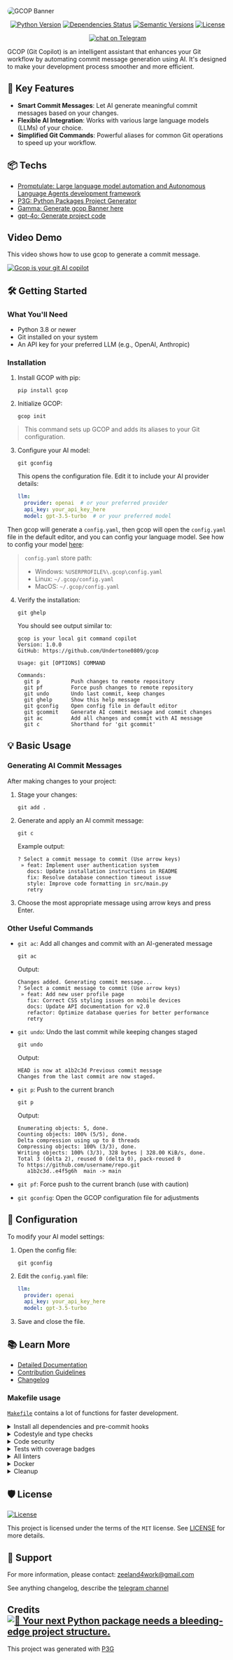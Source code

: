 <img src="assets/images/banner.png" alt="GCOP Banner" style="border-radius: 15px;">

<div align="center">

[![Python Version](https://img.shields.io/pypi/pyversions/gcop.svg)](https://pypi.org/project/gcop/)
[![Dependencies Status](https://img.shields.io/badge/dependencies-up%20to%20date-brightgreen.svg)](https://github.com/Undertone0809/gcop/pulls?utf8=%E2%9C%93&q=is%3Apr%20author%3Aapp%2Fdependabot)
[![Semantic Versions](https://img.shields.io/badge/%20%20%F0%9F%93%A6%F0%9F%9A%80-semantic--versions-e10079.svg)](https://github.com/Undertone0809/gcop/releases)
[![License](https://img.shields.io/github/license/Undertone0809/gcop)](https://github.com/Undertone0809/gcop/blob/main/LICENSE)

<a href="https://t.me/zeeland0809" target="_blank">
    <img src="https://img.shields.io/badge/Telegram-join%20chat-2CA5E0?logo=telegram&logoColor=white" alt="chat on Telegram">
</a>

</div>

GCOP (Git Copilot) is an intelligent assistant that enhances your Git workflow by automating commit message generation using AI. It's designed to make your development process smoother and more efficient.

## 🚀 Key Features

- **Smart Commit Messages**: Let AI generate meaningful commit messages based on your changes.
- **Flexible AI Integration**: Works with various large language models (LLMs) of your choice.
- **Simplified Git Commands**: Powerful aliases for common Git operations to speed up your workflow.

## 📦 Techs

- [Promptulate: Large language model automation and Autonomous Language Agents development framework](https://github.com/Undertone0809/promptulate)
- [P3G: Python Packages Project Generator](https://github.com/Undertone0809/P3G)
- [Gamma: Generate gcop Banner here](https://gamma.app/)
- [gpt-4o: Generate project code](https://openai.com/)

## Video Demo

This video shows how to use gcop to generate a commit message.

[![Gcop is your git AI copilot](https://zeeland-bucket.oss-cn-beijing.aliyuncs.com/images/20240624003422.png)](https://www.youtube.com/watch?v=j7qKI_TdhXs "Gcop is your git AI copilot")

## 🛠️ Getting Started

### What You'll Need

- Python 3.8 or newer
- Git installed on your system
- An API key for your preferred LLM (e.g., OpenAI, Anthropic)

### Installation

1. Install GCOP with pip:

   ```
   pip install gcop
   ```

2. Initialize GCOP:

   ```
   gcop init
   ```

> This command sets up GCOP and adds its aliases to your Git configuration.

3. Configure your AI model:

   ```
   git gconfig
   ```

   This opens the configuration file. Edit it to include your AI provider details:

   ```yaml
   llm:
     provider: openai  # or your preferred provider
     api_key: your_api_key_here
     model: gpt-3.5-turbo  # or your preferred model
   ```

Then gcop will generate a `config.yaml`, then gcop will open the `config.yaml`
file in the default editor, and you can config your language model. See how to
config your model [here](./docs/guide/how-to-config-model.md):

> `config.yaml` store path:
>
> - Windows: `%USERPROFILE%\.gcop\config.yaml`
> - Linux: `~/.gcop/config.yaml`
> - MacOS: `~/.gcop/config.yaml`

4. Verify the installation:

   ```
   git ghelp
   ```

   You should see output similar to:

   ```
   gcop is your local git command copilot
   Version: 1.0.0
   GitHub: https://github.com/Undertone0809/gcop

   Usage: git [OPTIONS] COMMAND

   Commands:
     git p          Push changes to remote repository
     git pf         Force push changes to remote repository
     git undo       Undo last commit, keep changes
     git ghelp      Show this help message
     git gconfig    Open config file in default editor
     git gcommit    Generate AI commit message and commit changes
     git ac         Add all changes and commit with AI message
     git c          Shorthand for 'git gcommit'
   ```

## 💡 Basic Usage

### Generating AI Commit Messages

After making changes to your project:

1. Stage your changes:

   ```
   git add .
   ```

2. Generate and apply an AI commit message:

   ```
   git c
   ```

   Example output:

   ```
   ? Select a commit message to commit (Use arrow keys)
    » feat: Implement user authentication system
      docs: Update installation instructions in README
      fix: Resolve database connection timeout issue
      style: Improve code formatting in src/main.py
      retry
   ```

3. Choose the most appropriate message using arrow keys and press Enter.

### Other Useful Commands

- `git ac`: Add all changes and commit with an AI-generated message

   ```
   git ac
   ```

   Output:

   ```
   Changes added. Generating commit message...
   ? Select a commit message to commit (Use arrow keys)
    » feat: Add new user profile page
      fix: Correct CSS styling issues on mobile devices
      docs: Update API documentation for v2.0
      refactor: Optimize database queries for better performance
      retry
   ```

- `git undo`: Undo the last commit while keeping changes staged

   ```
   git undo
   ```

   Output:

   ```
   HEAD is now at a1b2c3d Previous commit message
   Changes from the last commit are now staged.
   ```

- `git p`: Push to the current branch

   ```
   git p
   ```

   Output:

   ```
   Enumerating objects: 5, done.
   Counting objects: 100% (5/5), done.
   Delta compression using up to 8 threads
   Compressing objects: 100% (3/3), done.
   Writing objects: 100% (3/3), 328 bytes | 328.00 KiB/s, done.
   Total 3 (delta 2), reused 0 (delta 0), pack-reused 0
   To https://github.com/username/repo.git
      a1b2c3d..e4f5g6h  main -> main
   ```

- `git pf`: Force push to the current branch (use with caution)
- `git gconfig`: Open the GCOP configuration file for adjustments

## 🔧 Configuration

To modify your AI model settings:

1. Open the config file:

   ```
   git gconfig
   ```

2. Edit the `config.yaml` file:

   ```yaml
   llm:
     provider: openai
     api_key: your_api_key_here
     model: gpt-3.5-turbo
   ```

3. Save and close the file.

## 📚 Learn More

- [Detailed Documentation](https://github.com/Undertone0809/gcop/wiki)
- [Contribution Guidelines](CONTRIBUTING.md)
- [Changelog](CHANGELOG.md)

### Makefile usage

[`Makefile`](https://github.com/Undertone0809/gcop/blob/main/Makefile)
contains a lot of
functions for faster development.

<details>
<summary>Install all dependencies and pre-commit hooks</summary>
<p>

```bash
make install
```

</p>
</details>

<details>
<summary>Codestyle and type checks</summary>
<p>

Automatic formatting uses `ruff`.

```bash
make polish-codestyle

# or use synonym
make formatting
```

Codestyle checks only, without rewriting files:

```bash
make check-codestyle
```

> Note: `check-codestyle` uses `ruff` and `darglint` library

</p>
</details>

<details>
<summary>Code security</summary>
<p>

> If this command is not selected during installation, it cannnot be used.

```bash
make check-safety
```

This command launches `Poetry` integrity checks as well as identifies security issues
with `Safety` and `Bandit`.

```bash
make check-safety
```

</p>
</details>

<details>
<summary>Tests with coverage badges</summary>
<p>

Run `pytest`

```bash
make test
```

</p>
</details>

<details>
<summary>All linters</summary>
<p>

Of course there is a command to run all linters in one:

```bash
make lint
```

the same as:

```bash
make check-codestyle && make test && make check-safety
```

</p>
</details>

<details>
<summary>Docker</summary>
<p>

```bash
make docker-build
```

which is equivalent to:

```bash
make docker-build VERSION=latest
```

Remove docker image with

```bash
make docker-remove
```

More
information [about docker](https://github.com/Undertone0809/python-package-template/tree/main/%7B%7B%20cookiecutter.project_name%20%7D%7D/docker).

</p>
</details>

<details>
<summary>Cleanup</summary>
<p>
Delete pycache files

```bash
make pycache-remove
```

Remove package build

```bash
make build-remove
```

Delete .DS_STORE files

```bash
make dsstore-remove
```

Remove .mypycache

```bash
make mypycache-remove
```

Or to remove all above run:

```bash
make cleanup
```

</p>
</details>

## 🛡 License

[![License](https://img.shields.io/github/license/Undertone0809/gcop)](https://github.com/Undertone0809/gcop/blob/main/LICENSE)

This project is licensed under the terms of the `MIT` license.
See [LICENSE](https://github.com/Undertone0809/gcop/blob/main/LICENSE) for more details.

## 🤝 Support

For more information, please
contact: [zeeland4work@gmail.com](mailto:zeeland4work@gmail.com)

See anything changelog, describe the [telegram channel](https://t.me/zeeland0809)

## Credits [![🚀 Your next Python package needs a bleeding-edge project structure.](https://img.shields.io/badge/P3G-%F0%9F%9A%80-brightgreen)](https://github.com/Undertone0809/python-package-template)

This project was generated with [P3G](https://github.com/Undertone0809/P3G)
